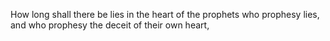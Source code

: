 How long shall there be lies in the heart of the prophets who prophesy lies, and who prophesy the deceit of their own heart,
